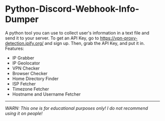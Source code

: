 # Python-Discord-Webhook-Info-Dumper
A python tool you can use to collect user's information in a text file and send it to your server.
To get an API Key, go to https://vpn-proxy-detection.ipify.org/ and sign up. Then, grab the API Key, and put it in.
Features:
* IP Grabber
* IP Geolocator
* VPN Checker
* Browser Checker
* Home Directory Finder
* ISP Fetcher
* Timezone Fetcher
* Hostname and Username Fetcher
---------------------------------------------------------------------------------------
_WARN: This one is for educational purposes only! I do not recommend using it on people!_
